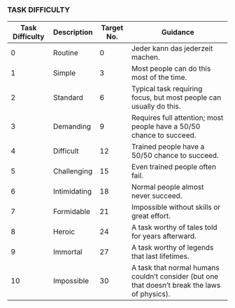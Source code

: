 ### TASK DIFFICULTY

<!-- T, ID: 010023 -->

| Task Difficulty | Description  | Target No. | Guidance                                                                                      |
| --------------- | ------------ | ---------- | --------------------------------------------------------------------------------------------- |
| 0               | Routine      | 0          | Jeder kann das jederzeit machen.                                                      |
| 1               | Simple       | 3          | Most people can do this most of the time.                                                     |
| 2               | Standard     | 6          | Typical task requiring focus, but most people can usually do this.                            |
| 3               | Demanding    | 9          | Requires full attention; most people have a 50/50 chance to succeed.                          |
| 4               | Difficult    | 12         | Trained people have a 50/50 chance to succeed.                                                |
| 5               | Challenging  | 15         | Even trained people often fail.                                                               |
| 6               | Intimidating | 18         | Normal people almost never succeed.                                                           |
| 7               | Formidable   | 21         | Impossible without skills or great effort.                                                    |
| 8               | Heroic       | 24         | A task worthy of tales told for years afterward.                                              |
| 9               | Immortal     | 27         | A task worthy of legends that last lifetimes.                                                 |
| 10              | Impossible   | 30         | A task that normal humans couldn’t consider (but one that doesn’t break the laws of physics). |

<!-- /T -->


